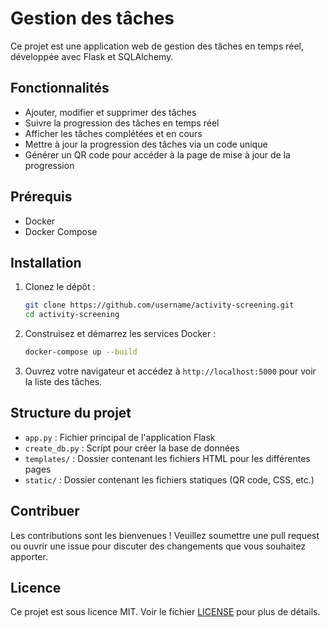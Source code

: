 # Gestion des tâches

Ce projet est une application web de gestion des tâches en temps réel, développée avec Flask et SQLAlchemy.

## Fonctionnalités

- Ajouter, modifier et supprimer des tâches
- Suivre la progression des tâches en temps réel
- Afficher les tâches complétées et en cours
- Mettre à jour la progression des tâches via un code unique
- Générer un QR code pour accéder à la page de mise à jour de la progression

## Prérequis

- Docker
- Docker Compose

## Installation

1. Clonez le dépôt :
    ```bash
    git clone https://github.com/username/activity-screening.git
    cd activity-screening
    ```

2. Construisez et démarrez les services Docker :
    ```bash
    docker-compose up --build
    ```

3. Ouvrez votre navigateur et accédez à `http://localhost:5000` pour voir la liste des tâches.

## Structure du projet

- `app.py` : Fichier principal de l'application Flask
- `create_db.py` : Script pour créer la base de données
- `templates/` : Dossier contenant les fichiers HTML pour les différentes pages
- `static/` : Dossier contenant les fichiers statiques (QR code, CSS, etc.)

## Contribuer

Les contributions sont les bienvenues ! Veuillez soumettre une pull request ou ouvrir une issue pour discuter des changements que vous souhaitez apporter.

## Licence

Ce projet est sous licence MIT. Voir le fichier [LICENSE](LICENSE) pour plus de détails.
